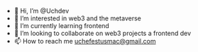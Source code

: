 - 👋 Hi, I’m @Uchdev
- 👀 I’m interested in web3 and the metaverse
- 🌱 I’m currently learning frontend
- 💞️ I’m looking to collaborate on web3 projects a frontend dev
- 📫 How to reach me uchefestusmac@gmail.com

<!---
Uchdev/Uchdev is a ✨ special ✨ repository because its `README.md` (this file) appears on your GitHub profile.
You can click the Preview link to take a look at your changes.
--->
